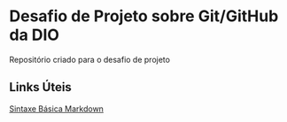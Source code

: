 # Desafio de Projeto sobre Git/GitHub da DIO
Repositório criado para o desafio de projeto

## Links Úteis

[Sintaxe Básica Markdown](https://www.markdownguide.org/basic-syntax/)
